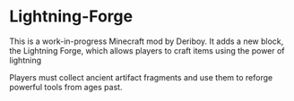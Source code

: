 # Lightning-Forge
This is a work-in-progress Minecraft mod by Deriboy.
It adds a new block, the Lightning Forge, which allows players to craft items using the power of lightning

Players must collect ancient artifact fragments and use them to reforge powerful tools from ages past.